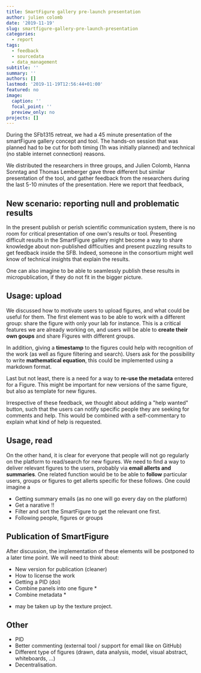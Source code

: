 ```yaml
---
title: SmartFigure gallery pre-launch presentation
author: julien colomb
date: '2019-11-19'
slug: smartfigure-gallery-pre-launch-presentation
categories:
  - report
tags:
  - feedback
  - sourcedata
  - data_management
subtitle: ''
summary: ''
authors: []
lastmod: '2019-11-19T12:56:44+01:00'
featured: no
image:
  caption: ''
  focal_point: ''
  preview_only: no
projects: []
---
```



During the SFb1315 retreat, we had a 45 minute presentation of the smartFigure gallery concept and tool. The hands-on session that was planned had to be cut for both timing (1h was initially planned)
and technical (no stable internet connection) reasons.

We distributed the researchers in three groups, and Julien Colomb, Hanna Sonntag and Thomas Lemberger gave three different but similar presentation of the tool, and gather feedback from the researchers during the last 5-10 minutes of the presentation. Here we report that feedback,

## New scenario: reporting null and problematic results

In the present publish or perish scientific communication system, there is no room for critical presentation of one own's results or tool. Presenting difficult results in the SmartFigure gallery might become a way to share knowledge about non-published difficulties and present puzzling results to get feedback inside the SFB. Indeed, someone in the consortium might well know of technical insights that explain the results.

One can also imagine to be able to seamlessly publish these results in micropublication, if they do not fit in the bigger picture.



## Usage: upload

We discussed how to motivate users to upload figures, and what could be useful for them. The first element was to be able to work with a different group: share the figure with only your lab for instance. This is a critical features we are already working on, and users will be able to **create their own goups** and share Figures with different groups.

In addition, giving a **timestamp** to the figures could help with recognition of the work (as well as figure filtering and search). Users ask for the possibility to write **mathematical equation**, this could be implemented using a markdown format.

Last but not least, there is a need for a way to **re-use the metadata** entered for a Figure. This might be important for new versions of the same figure, but also as template for new figures.

Irrespective of these feedback, we thought about adding a "help wanted" button, such that the users can notify specific people they are seeking for comments and help. This would be combined with a self-commentary to explain what kind of help is requested.


## Usage, read

On the other hand, it is clear for everyone that people will not go regularly on the platform to read/search for new figures. We need to find a way to deliver relevant figures to the users, probably via **email allerts and summaries**. One related function would be to be able to **follow** particular users, groups or figures to get allerts specific for these follows. One could imagine a 

- Getting summary emails (as no one will go every day on the platform)
- Get a narative !!
- Filter and sort the SmartFigure to get the relevant one first.
- Following people, figures or groups

## Publication of SmartFigure

After discussion, the implementation of these elements will be postponed to a later time point. We will need to think about:

- New version for publication (cleaner)
- How to license the work
- Getting a PID (doi)
- Combine panels into one figure *
- Combine metadata *

* may be taken up by the texture project.

## Other

- PID
- Better commenting (external tool / support for email like on GitHub)
- Different type of figures (drawn, data analysis, model, visual abstract, whiteboards, ...)
- Decentralisation.
